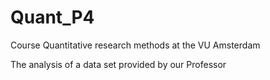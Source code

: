 # Quant_P4
Course Quantitative research methods at the VU Amsterdam

The analysis of a data set provided by our Professor
